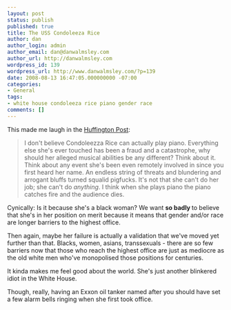 ```yaml
---
layout: post
status: publish
published: true
title: The USS Condoleeza Rice
author: dan
author_login: admin
author_email: dan@danwalmsley.com
author_url: http://danwalmsley.com
wordpress_id: 139
wordpress_url: http://www.danwalmsley.com/?p=139
date: 2008-08-13 16:47:05.000000000 -07:00
categories:
- General
tags:
- white house condoleeza rice piano gender race
comments: []
---
```

This made me laugh in the <a href="http://www.huffingtonpost.com/chris-kelly/i-want-condi_b_118598.html">Huffington Post</a>:
<blockquote>I don't believe Condoleezza Rice can actually play piano. Everything else she's ever touched has been a fraud and a catastrophe, why should her alleged musical abilities be any different? Think about it. Think about any event she's been even remotely involved in since you first heard her name. An endless string of threats and blundering and arrogant bluffs turned squalid pigfucks. It's not that she can't do her job; she can't do <em>anything</em>.  I think when she plays piano the piano catches fire and the audience dies.</blockquote>
Cynically: Is it because she's a black woman? We want <strong>so badly </strong>to believe that she's in her position on merit because it means that gender and/or race are longer barriers to the highest office.

Then again, maybe her failure is actually a validation that we've moved yet further than that. Blacks, women, asians, transsexuals - there are so few barriers now that those who reach the highest office are just as mediocre as the old white men who've monopolised those positions for centuries.

It kinda makes me feel good about the world. She's just another blinkered idiot in the White House.

Though, really, having an Exxon oil tanker named after you should have set a few alarm bells ringing when she first took office.

